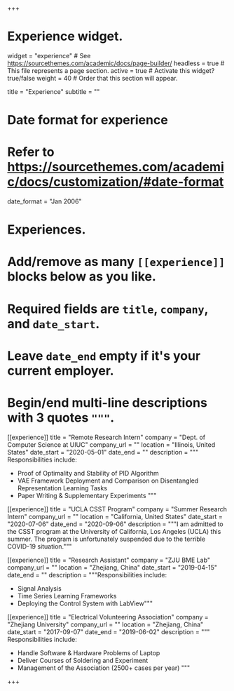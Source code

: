 +++
# Experience widget.
widget = "experience"  # See https://sourcethemes.com/academic/docs/page-builder/
headless = true  # This file represents a page section.
active = true  # Activate this widget? true/false
weight = 40  # Order that this section will appear.

title = "Experience"
subtitle = ""

# Date format for experience
#   Refer to https://sourcethemes.com/academic/docs/customization/#date-format
date_format = "Jan 2006"

# Experiences.
#   Add/remove as many `[[experience]]` blocks below as you like.
#   Required fields are `title`, `company`, and `date_start`.
#   Leave `date_end` empty if it's your current employer.
#   Begin/end multi-line descriptions with 3 quotes `"""`.
[[experience]]
  title = "Remote Research Intern"
  company = "Dept. of Computer Science at UIUC"
  company_url = ""
  location = "Illinois, United States"
  date_start = "2020-05-01"
  date_end = ""
  description = """
  Responsibilities include:
  
  * Proof of Optimality and Stability of PID Algorithm
  * VAE Framework Deployment and Comparison on Disentangled Representation Learning Tasks
  * Paper Writing & Supplementary Experiments
  """

[[experience]]
  title = "UCLA CSST Program"
  company = "Summer Research Intern"
  company_url = ""
  location = "California, United States"
  date_start = "2020-07-06"
  date_end = "2020-09-06"
  description = """I am admitted to the CSST program at the University of California, Los Angeles (UCLA) this summer. The program is unfortunately suspended due to the terrible COVID-19 situation."""

[[experience]]
  title = "Research Assistant"
  company = "ZJU BME Lab"
  company_url = ""
  location = "Zhejiang, China"
  date_start = "2019-04-15"
  date_end = ""
  description = """Responsibilities include:

  * Signal Analysis
  * Time Series Learning Frameworks
  * Deploying the Control System with LabView"""

[[experience]]
  title = "Electrical Volunteering Association"
  company = "Zhejiang University"
  company_url = ""
  location = "Zhejiang, China"
  date_start = "2017-09-07"
  date_end = "2019-06-02"
  description = """
  Responsibilities include:
  
  * Handle Software & Hardware Problems of Laptop
  * Deliver Courses of Soldering and Experiment
  * Management of the Association (2500+ cases per year)
  """

+++
